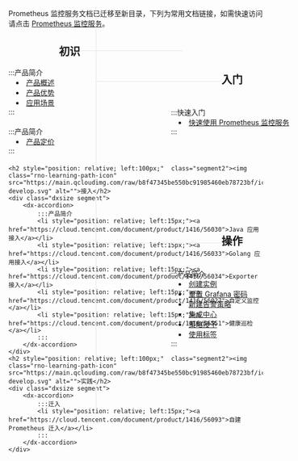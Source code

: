 <html>

<meta  charset="utf-8" content="width=device-width, initial-scale=1.0, maximum-scale=1.0, user-scalable=0" name="viewport" >
<style>
    .dxsize{width:300px;margin-bottom:20px}
    .hh{color:#00A4FF;left:600px;top:50%;font-size:20px}
    .li1{position: relative; left:15px;}
    .segment:after {
        content: "";
        display: inline-block;
        border-right: 1px solid #e4e4e4;
        width: 0;
        position: absolute;
        left: 401px;
        top: 60.95px;
        height: 800px
    }
    .segment2:after {
        content: "";
        border-top: 1px solid #e4e4e4;
        display: inline-block;
        position: absolute;
        top:15px;
        width: 204px
    }
    .segment3:before {
        content: "";
        border-top: 1px solid #e4e4e4;
        display: inline-block;
        position: absolute;
        top:20px;
        left:-250px;
        width: 250px
    }
</style>
<script type="text/javascript">
    $(function () {
        $(".easyui-accordion .panel-header").click();
    })
</script>
<body style="width:100%;height:100%">
<p>Prometheus 监控服务文档已迁移至新目录，下列为常用文档链接，如需快速访问请点击 <a href="https://cloud.tencent.com/document/product/1416">Prometheus 监控服务</a>。</p>
<table>
    <h2 style="position: relative; left:100px;"  class="segment2"><img class="rno-learning-path-icon" src="https://main.qcloudimg.com/raw/a8ce0e6a692a35724164d759f9bfa5d9/icon-understand.svg" alt="">初识</h2>
    <div class="dxsize segment ">
        <dx-accordion>
            :::产品简介
            <li style="position: relative; left:15px;"><a href="https://cloud.tencent.com/document/product/1416/55769">产品概述</a></li>
            <li style="position: relative; left:15px;"><a href="https://cloud.tencent.com/document/product/1416/55770">产品优势</a></li>
            <li style="position: relative; left:15px;"><a href="https://cloud.tencent.com/document/product/1416/55771">应用场景</a></li>
            :::
        </dx-accordion>
    </div>
    <div class="dxsize">
        <dx-accordion>
            :::产品简介
            <li style="position: relative; left:15px;"><a href="https://cloud.tencent.com/document/product/1416/55777">产品定价</a></li>
            :::
        </dx-accordion>
    </div>

    <h2 style="position: relative; left:100px;"  class="segment2"><img class="rno-learning-path-icon" src="https://main.qcloudimg.com/raw/b8f47345be550bc91985460eb78723bf/icon-develop.svg" alt="">接入</h2>
    <div class="dxsize segment">
        <dx-accordion>
            :::产品简介
            <li style="position: relative; left:15px;"><a href="https://cloud.tencent.com/document/product/1416/56030">Java 应用接入</a></li>
            <li style="position: relative; left:15px;"><a href="https://cloud.tencent.com/document/product/1416/56033">Golang 应用接入</a></li>
            <li style="position: relative; left:15px;"><a href="https://cloud.tencent.com/document/product/1416/56034">Exporter 接入</a></li>
            <li style="position: relative; left:15px;"><a href="https://cloud.tencent.com/document/product/1416/56027">自定义监控</a></li>
            <li style="position: relative; left:15px;"><a href="https://cloud.tencent.com/document/product/1416/56551">健康巡检</a></li>
            :::
        </dx-accordion>
    </div>
    <h2 style="position: relative; left:100px;"  class="segment2"><img class="rno-learning-path-icon" src="https://main.qcloudimg.com/raw/b8f47345be550bc91985460eb78723bf/icon-develop.svg" alt="">实践</h2>
    <div class="dxsize segment">
        <dx-accordion>
            :::迁入
            <li style="position: relative; left:15px;"><a href="https://cloud.tencent.com/document/product/1416/56093">自建 Prometheus 迁入</a></li>
            :::
        </dx-accordion>
    </div>
</table>
<h2 style="position:absolute; left:650px;top:160px"  class="segment3"><img class="rno-learning-path-icon" src="https://main.qcloudimg.com/raw/b2b7a7533e8f1dc7cfc9feb7c324d2f4/icon-practice.svg" alt="">入门</h2>
<div class="dxsize"style="position:absolute; left:550px;top:260px">
    <dx-accordion>
        :::快速入门
        <li style="position: relative; left:15px;"><a href="https://cloud.tencent.com/document/product/1416/55778">快速使用 Prometheus 监控服务</a></li>
        :::
    </dx-accordion>
</div>
<h2 style="position:absolute; left:650px;top:480px"  class="segment3"><img class="rno-learning-path-icon" src="https://main.qcloudimg.com/raw/b1a5cb6f47635914808c4271683cad69.svg" alt="">操作</h2>
<div class="dxsize"style="position:absolute; left:550px;top:580px">
    <dx-accordion>
        :::产品简介
        <li style="position: relative; left:15px;"><a href="https://cloud.tencent.com/document/product/1416/55982">创建实例</a></li>
        <li style="position: relative; left:15px;"><a href="https://cloud.tencent.com/document/product/1416/55987">重置 Grafana 密码</a></li>
        <li style="position: relative; left:15px;"><a href="https://cloud.tencent.com/document/product/1416/56009">新建告警策略</a></li>
        <li style="position: relative; left:15px;"><a href="https://cloud.tencent.com/document/product/1416/55782">集成中心</a></li>
        <li style="position: relative; left:15px;"><a href="https://cloud.tencent.com/document/product/1416/56022">策略授予</a></li>
        <li style="position: relative; left:15px;"><a href="https://cloud.tencent.com/document/product/1416/56014">使用标签</a></li>
        :::
    </dx-accordion>
</div>

</div>
</body>
</html>
